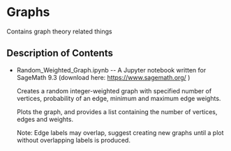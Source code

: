 # Graphs
Contains graph theory related things

Description of Contents
------------------------------------------------
* Random_Weighted_Graph.ipynb -- A Jupyter notebook written for SageMath 9.3 (download here: https://www.sagemath.org/ )
    
    Creates a random integer-weighted graph with specified number of vertices, probability of an edge, minimum and maximum edge weights.
    
    Plots the graph, and provides a list containing the number of vertices, edges and weights.
    
    Note: Edge labels may overlap, suggest creating new graphs until a plot without overlapping labels is produced.
